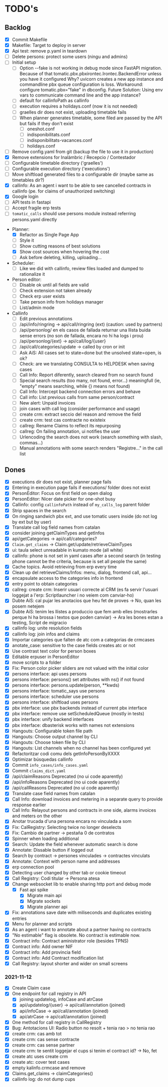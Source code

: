 # TODO's

## Backlog

- [x] Commit Makefile
- [x] Makefile: Target to deploy in server
- [x] Api test: remove p.yaml in teardown
- [ ] Delete persons: protect some users (ningu and admins)
- [ ] Initial setup
     - [ ] Option --fake is not working in debug mode since FastAPI migration.
           Because of that tomatic.pbx.pbxirontec.Irontec.BackendError unless you have it configured
           Why? uvicorn creates a new app instance and commandline pbx queue configuration is loss.
           Workaround: configure tomatic.pbx="fake" in dbconfig.
           Future Solution: Using env vars to communicate command line and the app instance?
     - [ ] default for callinfoPath as callinfo
     - [ ] execution requires a holidays.conf (now it is not needed)
     - [ ] graelles dir does not exist, uploading timetable fails
     - [ ] When planner generates timetable, some filed are passed by the API but fails if they don't exist
          - [ ] oneshot.conf
          - [ ] indisponibilitats.conf
          - [ ] indisponibilitats-vacances.conf
          - [ ] holidays.conf
- [ ] Remove config.yaml from git (backup the file to use it in production)
- [x] Remove extensions for Inalàmbric / Recepcio / Contestador
- [ ] Configurable timetable directory ('graelles')
- [ ] Configurable execution directory ('executions')
- [ ] Move shiftload generated files to a configurable dir (maybe same as timetables dir?)
- [x] callinfo: As an agent i want to be able to see cancelled contracts in callinfo (pe. for claims of unauthorized switching)
- [x] Google login
- [ ] API tests in fastapi
- [ ] Accept fragile erp tests
- [ ] `tomatic_calls` should use persons module instead referring persons.yaml directly

- Planner:
     - [x] Refactor as Single Page App
     - [ ] Style it
     - [ ] Show cutting reasons of best solutions
     - [x] Show cost sources when hovering the cost
     - [ ] Ask before deleting, killing, uploading...
- Scheduler:
     - [ ] Like we did with callinfo, review files loaded and dumped to rationalize it
- Person editor:
     - [ ] Disable ok until all fields are valid
     - [ ] Check extension not taken already
     - [ ] Check erp user exists
     - [ ] Take person info from holidays manager
     - [ ] List/admin mode
- Callinfo
     - [ ] Edit previous annotations
     - [ ] /api/info/ringring -> api/call/ringring (ext) (caution: used by partners)
     - [ ] /api/personlog/<ext> en els casos de fallada returnar una llista buida sense errors (no son de fallada, encara no hi ha logs i prou)
     - [ ] /api/personlog/{ext} -> api/call/log/{user}
     - [ ] /api/call/categories/update -> called by cron or init
     - [ ] Ask AiS: All cases set to state=done but the unsolved state=open, is ok?
     - [ ] Check: are we translating CONSULTA to HELPDESK when saving cases
     - [ ] Call Info: Report diferently, search cleared from no search found
     - [ ] Special search results (too many, not found, error...) meaningfull (ie, "empty" means searching, while {} means not found)
     - [ ] Call Info: Intercept backend connection errors and behave
     - [ ] Call info: List previous calls from same person/contract
     - [ ] New alert: Unpaid invoices
     - [ ] join cases with call log (consider performance and usage)
     - [ ] create crm: extract seccio del reason and remove the field
     - [ ] create crm: test cas contracte no existeix
     - [ ] callreg: Rename Claims to reflect its repurposing
     - [ ] callreg: On failing annotation, ui notifies the user
     - [ ] Urlencoding the search does not work (search something with slash, commas...)
     - [ ] Manual annotations with some search renders "Registre..." in the call list

## Dones

- [x] executions dir does not exist, planner page fails
- [x] Entering in execution page fails if executions/ folder does not exist
- [x] PersonEditor: Focus on first field on open dialog
- [x] PersonEditor: Nicer date picker for one-shot busy
- [x] Callinfo: config `callinfoPath` instead of `my_calls_log` parent folder
- [x] Strip spaces in the search
- [x] On ringing sandwich pbx ext, and use tomatic users inside (do not log by ext but by user)
- [x] Translate call log field names from catalan
- [x] consider joining getClaimTypes and getInfos
- [x] api/getCategories -> api/call/categories?
- [x] `Claim.get_claims` -> Claim.get/update/retrieveClaimTypes
- [x] ui: taula select unreadable in kumato mode (all white)
- [x] callinfo: phone is not set in yaml cases after a second search (in testing phone cannot be the criteria, because is set all people the same)
- [x] Cache topics. Avoid retrieving from erp every time
- [x] Clean up del retrieveClaims/Infos: menu, dialog, frontend call, api...
- [x] encapsulate access to the categories info in frontend
- [x] entry point to obtain categories
- [x] callreg: create crm: Inserir usuari correcte al CRM (es fa servir l'usuari loggejat a l'erp: Scriptlauncher i no veiem com canviar-ho)
- [x] Dubte AiS: cal pujar les anotacios que heu fet de proves -> No, quan les posem netejem
- [x] Dubte AiS: tenim les llistes a produccio que fem amb elles (mostrarles perque hi ha brossa i textos que poden canviar) -> Ara les bones estan a testing, Script de migracio
- [x] callinfo log: unite resolution fields
- [x] callinfo log: join infos and claims
- [x] Importar categories que falten de atc com a categorias de crmcases
- [x] anotate_case: sensitive to the case fields creates atc or not
- [x] Use contrast text color for person boxes
- [x] Editable erpuser in PersonEditor
- [x] move scripts to a folder
- [x] Fix: Person color picker sliders are not valued with the initial color
- [x] persons interface: api uses persons
- [x] persons interface: persons() set attributes with ns() if not found
- [x] persons interface: persons.update(person, \*\*kwds)
- [x] persons interface: tomatic_says use persons
- [x] persons interface: scheduler use persons
- [x] persons interface: shiftload uses persons
- [x] pbx interface: use pbx backends instead of current pbx interface
- [x] pbx interface: remove use setScheduledQueue (mostly in tests)
- [x] pbx interface: unify backend interfaces
- [x] pbx interface: dbasterisk works with names not extensions
- [x] Hangouts: Configurable token file path
- [x] Hangouts: Choose output channel by CLI
- [x] Hangouts: Choose token file by CLI
- [x] Hangouts: List channels when no channel has been configured yet
- [x] Refactoritzar codi comu dels getInfoPersonByXXXX
- [x] Optimizar búsquedas callinfo
- [x] Commit `info_cases/info_cases.yaml`
- [x] Commit `claims_dict.yaml`
- [x] /api/claimReasons Deprecated (no ui code aparently)
- [x] /api/infoReasons Deprecated (no ui code aparently)
- [x] /api/callReasons Deprecated (no ui code aparently)
- [x] Translate case field names from catalan
- [x] Call Info: download invoices and metering in a separate query to provide response earlier
- [x] Call Info: Relayout persons and contracts in one side, alarms invoices and meters on the other
- [x] Anotar trucada d'una persona encara no vinculada a som
- [x] Fix: CalRegistry: Selecting twice no longer deselects
- [x] Fix: Cambio de partner -> pestaña 0 de contratos
- [x] Spinner when loading additional
- [x] Search: Update the field whenever automatic search is done
- [x] Annotate: Dissable button if logged out
- [x] Search by contract -> persones vinculades -> contractes vinculats
- [x] Annotate: Context with person name and addresses
- [x] erp connection pool
- [x] Detecting user changed by other tab or cookie timeout
- [x] Call Registry: Codi titular -> Persona atesa
- [x] Change websocket lib to enable sharing http port and debug mode
     - [x] Fast api spike
          - [x] Migrate main api
          - [x] Migrate sockets
          - [x] Migrate planner api
- [x] Fix: annotations save date with miliseconds and duplicates existing entries
- [x] Menu for planner and scripts
- [x] As an agent i want to annotate about a partner having no contracts
- [x] "No estimable" flag is obsolete. No contract is estimable now.
- [x] Contract info: Contract aministrator role (besides TPNS)
- [x] Contract info: Add owner NIF
- [x] Contract info: Add provincia field
- [x] Contract info: Add Contract modification list
- [x] Call Registry: layout shorter and wider on small screens

### 2021-11-12

- [x] Create Claim case
- [x] One endpoint for call registry in API
     - [x] joining updatelog, infoCase and atrCase
     - [x] api/updatelog/{user} -> api/call/annotation (joined)
     - [x] api/infoCase -> api/call/annotation (joined)
     - [x] api/atrCase -> api/call/annotation (joined)
- [x] One method for call registry in CallRegistry
- [x] Bug: Antotacions UI: Radio button no resolt + tenia rao > no tenia rao
- [x] create crm: cas amb tot
- [x] create crm: cas sense contracte
- [x] create crm: cas sense partner
- [x] create crm: te sentit loggejar el cups si tenim el contract id? -> No, fet
- [x] create atc uses create crm
- [x] create atc: cover test cases
- [x] empty kalinfo.crmcase and remove
- [x] Claims.get_claims -> claimCategories()
- [x] callinfo log: do not dump cups
